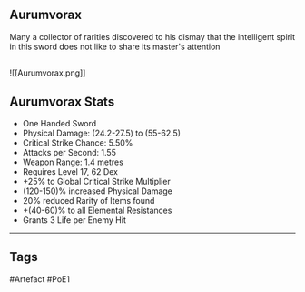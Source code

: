 ## Aurumvorax
Many a collector of rarities discovered to his dismay
that the intelligent spirit in this sword
does not like to share its master's attention
##
![[Aurumvorax.png]]
## Aurumvorax Stats
- One Handed Sword
- Physical Damage: (24.2-27.5) to (55-62.5)
- Critical Strike Chance: 5.50%
- Attacks per Second: 1.55
- Weapon Range: 1.4 metres
- Requires Level 17, 62 Dex
- +25% to Global Critical Strike Multiplier
- (120-150)% increased Physical Damage
- 20% reduced Rarity of Items found
- +(40-60)% to all Elemental Resistances
- Grants 3 Life per Enemy Hit


---
## Tags
#Artefact
#PoE1